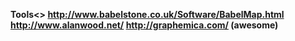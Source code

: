 <b> Tools<>
http://www.babelstone.co.uk/Software/BabelMap.html
http://www.alanwood.net/
http://graphemica.com/  (awesome)
